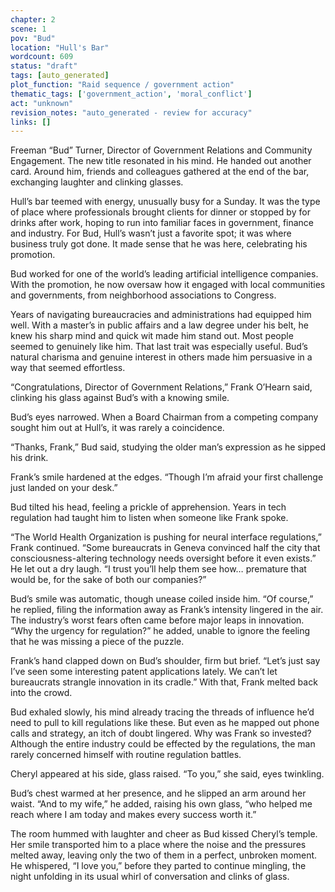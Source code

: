 ```yaml
---
chapter: 2
scene: 1
pov: "Bud"
location: "Hull's Bar"
wordcount: 609
status: "draft"
tags: [auto_generated]
plot_function: "Raid sequence / government action"
thematic_tags: ['government_action', 'moral_conflict']
act: "unknown"
revision_notes: "auto_generated - review for accuracy"
links: []
---
```


Freeman “Bud” Turner, Director of Government Relations and Community Engagement. The new title resonated in his mind. He handed out another card. Around him, friends and colleagues gathered at the end of the bar, exchanging laughter and clinking glasses.  

Hull’s bar teemed with energy, unusually busy for a Sunday. It was the type of place where professionals brought clients for dinner or stopped by for drinks after work, hoping to run into familiar faces in government, finance and industry. For Bud, Hull’s wasn’t just a favorite spot; it was where business truly got done. It made sense that he was here, celebrating his promotion. 

Bud worked for one of the world’s leading artificial intelligence companies. With the promotion, he now oversaw how it engaged with local communities and governments, from neighborhood associations to Congress. 

Years of navigating bureaucracies and administrations had equipped him well. With a master’s in public affairs and a law degree under his belt, he knew his sharp mind and quick wit made him stand out. Most people seemed to genuinely like him. That last trait was especially useful. Bud’s natural charisma and genuine interest in others made him persuasive in a way that seemed effortless. 

“Congratulations, Director of Government Relations,” Frank O’Hearn said, clinking his glass against Bud’s with a knowing smile.  

Bud’s eyes narrowed. When a Board Chairman from a competing company sought him out at Hull’s, it was rarely a coincidence. 

“Thanks, Frank,” Bud said, studying the older man’s expression as he sipped his drink. 

Frank’s smile hardened at the edges. “Though I’m afraid your first challenge just landed on your desk.” 

Bud tilted his head, feeling a prickle of apprehension. Years in tech regulation had taught him to listen when someone like Frank spoke. 

“The World Health Organization is pushing for neural interface regulations,” Frank continued. “Some bureaucrats in Geneva convinced half the city that consciousness-altering technology needs oversight before it even exists.” He let out a dry laugh. “I trust you’ll help them see how… premature that would be, for the sake of both our companies?” 

Bud’s smile was automatic, though unease coiled inside him. “Of course,” he replied, filing the information away as Frank’s intensity lingered in the air. The industry’s worst fears often came before major leaps in innovation. “Why the urgency for regulation?” he added, unable to ignore the feeling that he was missing a piece of the puzzle. 

Frank’s hand clapped down on Bud’s shoulder, firm but brief. “Let’s just say I’ve seen some interesting patent applications lately. We can’t let bureaucrats strangle innovation in its cradle.” With that, Frank melted back into the crowd. 

Bud exhaled slowly, his mind already tracing the threads of influence he’d need to pull to kill regulations like these. But even as he mapped out phone calls and strategy, an itch of doubt lingered. Why was Frank so invested? Although the entire industry could be effected by the regulations, the man rarely concerned himself with routine regulation battles. 

Cheryl appeared at his side, glass raised. “To you,” she said, eyes twinkling. 

Bud’s chest warmed at her presence, and he slipped an arm around her waist. “And to my wife,” he added, raising his own glass, “who helped me reach where I am today and makes every success worth it.” 

The room hummed with laughter and cheer as Bud kissed Cheryl’s temple. Her smile transported him to a place where the noise and the pressures melted away, leaving only the two of them in a perfect, unbroken moment. He whispered, “I love you,” before they parted to continue mingling, the night unfolding in its usual whirl of conversation and clinks of glass.
